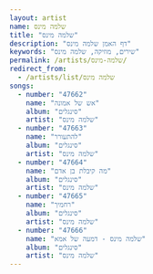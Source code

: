 ```yaml
---
layout: artist
name: שלמה מינס
title: "שלמה מינס"
description: "דף האמן שלמה מינס"
keywords: "שירים, מוזיקה, שלמה מינס"
permalink: /artists/שלמה-מינס/
redirect_from:
  - /artists/list/שלמה מינס
songs:
  - number: "47662"
    name: "אש של אמונה"
    album: "סינגלים"
    artist: "שלמה מינס"
  - number: "47663"
    name: "להתעורר"
    album: "סינגלים"
    artist: "שלמה מינס"
  - number: "47664"
    name: "מה קיבלת בן אדם"
    album: "סינגלים"
    artist: "שלמה מינס"
  - number: "47665"
    name: "רחמיך"
    album: "סינגלים"
    artist: "שלמה מינס"
  - number: "47666"
    name: "שלמה מינס - דמעה של אמא"
    album: "סינגלים"
    artist: "שלמה מינס"
---
```

